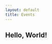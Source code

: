 ```yaml
---
layout: default
title: Events
---
```

<section class="mt-5">
  <div class="container">
    <h1>Hello, World!</h1>
  </div>
</section>